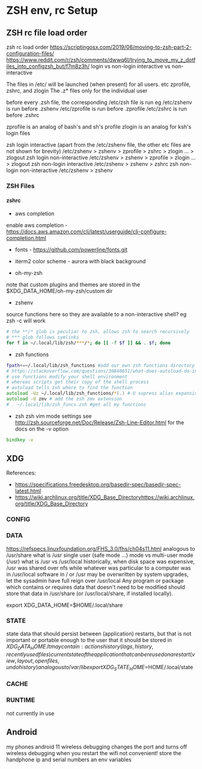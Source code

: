 # ZSH env, rc Setup


## ZSH rc file load order

zsh rc load order
https://scriptingosx.com/2019/06/moving-to-zsh-part-2-configuration-files/
https://www.reddit.com/r/zsh/comments/dwwq6l/trying_to_move_my_z_dotfiles_into_configzsh_but/f7m8z3h/
login vs non-login
interactive vs non-interactive

The files in /etc/ will be launched (when present) for all users. 
etc zprofile, zshrc, and zlogin 
The .z* files only for the individual user

before every .zsh file, the corresponding /etc/zsh file is run
eg
 /etc/zshenv is run before .zshenv
 /etc/zprofile is run before .zprofile
 /etc/zshrc is run before .zshrc

zprofile is an analog of bash's and sh's profile
zlogin is an analog for ksh's login files

zsh login interactive
(apart from the /etc/zshenv file, the other etc files are not shown for brevity)
 /etc/zshenv > zshenv > zprofile > zshrc > zlogin ... > zlogout
zsh login non-interactive
 /etc/zshenv > zshenv > zprofile >         zlogin ... > zlogout
zsh non-login interactive
 /etc/zshenv > zshenv >           zshrc 
zsh non-login non-interactive
 /etc/zshenv > zshenv

### ZSH Files

#### zshrc
* aws completion

enable aws completion - https://docs.aws.amazon.com/cli/latest/userguide/cli-configure-completion.html

* fonts - https://github.com/powerline/fonts.git
* iterm2 color scheme - aurora with black background

* oh-my-zsh

 note that custom plugins and themes are stored in the 
 $XDG_DATA_HOME/oh-my-zsh/custom dir

* zshenv

source functions here so they are available to a non-interactive shell?
eg zsh -c <function name> will work

``` bash
# the **/* glob is peculiar to zsh, allows zsh to search recursively
# *** glob follows symlinks
for f in ~/.local/lib/zsh/***/*; do [[ -f $f ]] && . $f; done
```

* zsh functions

``` zsh
fpath+=~/.local/lib/zsh_functions #add our own zsh functions directory to fpath
# https://stackoverflow.com/questions/30840651/what-does-autoload-do-in-zsh
# use functions modify your shell environment
# whereas scripts get their copy of the shell process
# autoload tells zsh where to find the function
autoload -Uz ~/.local/lib/zsh_functions/*(.) #-U supress alias expansion, -z zsh style function loading. (.) - glob qualifier. dot means show regular files only
autoload -U zmv # add the zsh zmv extension
# . ~/.local/lib/zsh_funcs.zsh #get all my functions
```
* zsh
zsh vim mode settings
see http://zsh.sourceforge.net/Doc/Release/Zsh-Line-Editor.html for the docs on the -v option
``` zsh
bindkey -v
```


## XDG 

References:
* https://specifications.freedesktop.org/basedir-spec/basedir-spec-latest.html
* https://wiki.archlinux.org/title/XDG_Base_Directoryhttps://wiki.archlinux.org/title/XDG_Base_Directory
### CONFIG

### DATA
https://refspecs.linuxfoundation.org/FHS_3.0/fhs/ch04s11.html
analogous to /usr/share
what is /usr
single user (safe mode ...) mode vs multi-user mode (/usr)
what is /usr vs /usr/local
historically, when disk space was expensive, /usr was shared over nfs while 
whatever was particular to a computer was in /usr/local
software in / or /usr may be overwritten by system upgrades, let the sysadmin 
have full reign over /usr/local
Any program or package which contains or requires data that doesn't need to be 
modified should store that data in /usr/share (or /usr/local/share, if installed 
locally).

export XDG_DATA_HOME=$HOME/.local/share

### STATE

state data that should persist between (application) restarts, but that is not 
important or portable enough to the user that it should be stored in 
$XDG_DATA_HOME. It may contain:
actions history (logs, history, recently used files)
current state of the application that can be reused on a restart (view, layout, 
open files, undo history) analogous to /var/lib
export XDG_STATE_HOME=$HOME/.local/state

### CACHE

### RUNTIME

not currently in use

## Android

my phones
android 11 wireless debugging changes the port and turns off wireless debugging
when you restart the wifi
not convenient!
store the handphone ip and serial numbers an env variables
